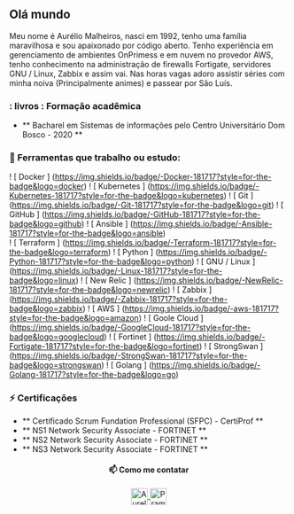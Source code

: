 ##  Olá mundo

Meu nome é Aurélio Malheiros, nasci em 1992, tenho uma família maravilhosa e sou apaixonado por código aberto. Tenho experiência em gerenciamento de ambientes OnPrimess e em nuvem no provedor AWS, tenho conhecimento na administração de firewalls Fortigate, servidores GNU / Linux, Zabbix e assim vai. Nas horas vagas adoro assistir séries com minha noiva (Principalmente animes) e passear por São Luís.

### : livros : Formação acadêmica 
-  ** Bacharel em Sistemas de informações pelo Centro Universitário Dom Bosco - 2020 **
 
###  📖 Ferramentas que trabalho ou estudo:

! [ Docker ] (https://img.shields.io/badge/-Docker-181717?style=for-the-badge&logo=docker)
! [ Kubernetes ] (https://img.shields.io/badge/-Kubernetes-181717?style=for-the-badge&logo=kubernetes)
! [ Git ] (https://img.shields.io/badge/-Git-181717?style=for-the-badge&logo=git)
! [ GitHub ] (https://img.shields.io/badge/-GitHub-181717?style=for-the-badge&logo=github)
! [ Ansible ] (https://img.shields.io/badge/-Ansible-181717?style=for-the-badge&logo=ansible) <br/>
! [ Terraform ] (https://img.shields.io/badge/-Terraform-181717?style=for-the-badge&logo=terraform)
! [ Python ] (https://img.shields.io/badge/-Python-181717?style=for-the-badge&logo=python)
! [ GNU / Linux ] (https://img.shields.io/badge/-Linux-181717?style=for-the-badge&logo=linux)
! [ New Relic ] (https://img.shields.io/badge/-NewRelic-181717?style=for-the-badge&logo=newrelic)
! [ Zabbix ] (https://img.shields.io/badge/-Zabbix-181717?style=for-the-badge&logo=zabbix)
! [ AWS ] (https://img.shields.io/badge/-aws-181717?style=for-the-badge&logo=amazon)
! [ Goole Cloud ] (https://img.shields.io/badge/-GoogleCloud-181717?style=for-the-badge&logo=googlecloud)
! [ Fortinet ] (https://img.shields.io/badge/-Fortigate-181717?style=for-the-badge&logo=fortinet)
! [ StrongSwan ] (https://img.shields.io/badge/-StrongSwan-181717?style=for-the-badge&logo=strongswan)
! [ Golang ] (https://img.shields.io/badge/-Golang-181717?style=for-the-badge&logo=go)

###  ⚡ Certificações
-  ** Certificado Scrum Fundation Professional (SFPC) - CertiProf **
-  ** NS1 Network Security Associate - FORTINET **
-  ** NS2 Network Security Associate - FORTINET **
-  ** NS3 Network Security Associate - FORTINET **


<h4 align = "center"> 📫 Como me contatar </h4>
<p align = "center">
 <a href="https://www.linkedin.com/in/aurelio-malheiros-944835127/" target="blank">
  <img align = "center" alt = "Aurelio S Malheiros | Linkedin" width = "30px" src = "https://www.vectorlogo.zone/logos/linkedin/linkedin-icon.svg" /> 
 </a>
 
 <a href="https://t.me/AurelioMalheiros" target="blank">
  <img align = "center" alt = "Pramod's Telegram" width = "30px" src = "https://www.vectorlogo.zone/logos/telegram/telegram-icon.svg" /> 
 </a>
  <br/>
  <br/>
  
  <p align = "center"> <br/>
  </p>
